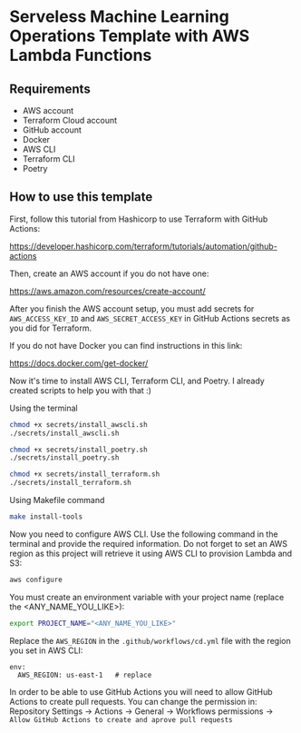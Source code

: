 # Serveless Machine Learning Operations Template with AWS Lambda Functions 

## Requirements

- AWS account
- Terraform Cloud account
- GitHub account
- Docker
- AWS CLI
- Terraform CLI
- Poetry

## How to use this template

First, follow this tutorial from Hashicorp to use Terraform with GitHub Actions:

https://developer.hashicorp.com/terraform/tutorials/automation/github-actions

Then, create an AWS account if you do not have one:

https://aws.amazon.com/resources/create-account/

After you finish the AWS account setup, you must add secrets for `AWS_ACCESS_KEY_ID` and `AWS_SECRET_ACCESS_KEY` in GitHub Actions secrets as you 
did for Terraform.

If you do not have Docker you can find instructions in this link:

https://docs.docker.com/get-docker/

Now it's time to install AWS CLI, Terraform CLI, and Poetry. I already created scripts to help you with that :)

Using the terminal

```bash
chmod +x secrets/install_awscli.sh
./secrets/install_awscli.sh

chmod +x secrets/install_poetry.sh
./secrets/install_poetry.sh

chmod +x secrets/install_terraform.sh
./secrets/install_terraform.sh
```

Using Makefile command

```bash
make install-tools
```

Now you need to configure AWS CLI. Use the following command in the terminal and provide the required information. Do not
forget to set an AWS region as this project will retrieve it using AWS CLI to provision Lambda and S3:

```bash
aws configure
```

You must create an environment variable with your project name (replace the <ANY_NAME_YOU_LIKE>):

```bash
export PROJECT_NAME="<ANY_NAME_YOU_LIKE>"
```

Replace the `AWS_REGION` in the `.github/workflows/cd.yml` file with the region you set in AWS CLI:

```
env:
  AWS_REGION: us-east-1   # replace 
```

In order to be able to use GitHub Actions you will need to allow GitHub Actions to create pull requests.
You can change the permission in: Repository Settings -> Actions -> General -> Workflows permissions ->
`Allow GitHub Actions to create and aprove pull requests`  




